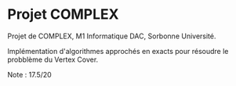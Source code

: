 # Projet COMPLEX

Projet de COMPLEX, M1 Informatique DAC, Sorbonne Université.

Implémentation d'algorithmes approchés en exacts pour résoudre le probblème du Vertex Cover.

Note : 17.5/20

